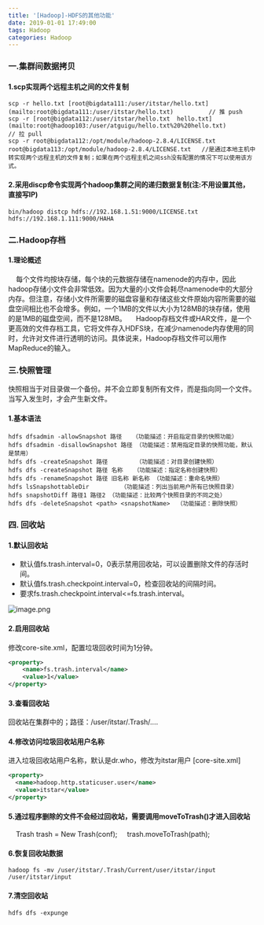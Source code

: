 ```yaml
---
title: '[Hadoop]-HDFS的其他功能'
date: 2019-01-01 17:49:00
tags: Hadoop
categories: Hadoop
---
```


### 一.集群间数据拷贝
#### 1.scp实现两个远程主机之间的文件复制
```shell
scp -r hello.txt [root@bigdata111:/user/itstar/hello.txt](mailto:root@bigdata111:/user/itstar/hello.txt)          // 推 push
scp -r [root@bigdata112:/user/itstar/hello.txt  hello.txt](mailto:root@hadoop103:/user/atguigu/hello.txt%20%20hello.txt)        // 拉 pull
scp -r root@bigdata112:/opt/module/hadoop-2.8.4/LICENSE.txt root@bigdata113:/opt/module/hadoop-2.8.4/LICENSE.txt   //是通过本地主机中转实现两个远程主机的文件复制；如果在两个远程主机之间ssh没有配置的情况下可以使用该方式。
```
#### 2.采用discp命令实现两个hadoop集群之间的递归数据复制(注:不用设置其他，直接写IP)
```shell
bin/hadoop distcp hdfs://192.168.1.51:9000/LICENSE.txt hdfs://192.168.1.111:9000/HAHA
```
### 二.Hadoop存档
#### 1.理论概述
&nbsp;&nbsp;&nbsp;&nbsp;每个文件均按块存储，每个块的元数据存储在namenode的内存中，因此hadoop存储小文件会非常低效。因为大量的小文件会耗尽namenode中的大部分内存。但注意，存储小文件所需要的磁盘容量和存储这些文件原始内容所需要的磁盘空间相比也不会增多。例如，一个1MB的文件以大小为128MB的块存储，使用的是1MB的磁盘空间，而不是128MB。
&nbsp;&nbsp;&nbsp;&nbsp;Hadoop存档文件或HAR文件，是一个更高效的文件存档工具，它将文件存入HDFS块，在减少namenode内存使用的同时，允许对文件进行透明的访问。具体说来，Hadoop存档文件可以用作MapReduce的输入。

### 三.快照管理
快照相当于对目录做一个备份。并不会立即复制所有文件，而是指向同一个文件。当写入发生时，才会产生新文件。
#### 1.基本语法
```shell
hdfs dfsadmin -allowSnapshot 路径   （功能描述：开启指定目录的快照功能）
hdfs dfsadmin -disallowSnapshot 路径 （功能描述：禁用指定目录的快照功能，默认是禁用）
hdfs dfs -createSnapshot 路径        （功能描述：对目录创建快照）
hdfs dfs -createSnapshot 路径 名称   （功能描述：指定名称创建快照）
hdfs dfs -renameSnapshot 路径 旧名称 新名称 （功能描述：重命名快照）
hdfs lsSnapshottableDir         （功能描述：列出当前用户所有已快照目录）
hdfs snapshotDiff 路径1 路径2 （功能描述：比较两个快照目录的不同之处）
hdfs dfs -deleteSnapshot <path> <snapshotName>  （功能描述：删除快照）
```
### 四. 回收站
#### 1.默认回收站
* 默认值fs.trash.interval=0，0表示禁用回收站，可以设置删除文件的存活时间。
* 默认值fs.trash.checkpoint.interval=0，检查回收站的间隔时间。
* 要求fs.trash.checkpoint.interval<=fs.trash.interval。

![image.png](https://imgconvert.csdnimg.cn/aHR0cHM6Ly91cGxvYWQtaW1hZ2VzLmppYW5zaHUuaW8vdXBsb2FkX2ltYWdlcy80MzkxNDA3LTY4NDExNGM2Yzg5MGE0NGEucG5n?x-oss-process=image/format,png)

#### 2.启用回收站
修改core-site.xml，配置垃圾回收时间为1分钟。
```xml
<property>
    <name>fs.trash.interval</name>
    <value>1</value>
</property>
```
#### 3.查看回收站
回收站在集群中的；路径：/user/itstar/.Trash/….

#### 4.修改访问垃圾回收站用户名称
进入垃圾回收站用户名称，默认是dr.who，修改为itstar用户
[core-site.xml]
```xml
<property>
  <name>hadoop.http.staticuser.user</name>
  <value>itstar</value>
</property>
```
#### 5.通过程序删除的文件不会经过回收站，需要调用moveToTrash()才进入回收站
&nbsp;&nbsp;&nbsp;&nbsp;Trash trash = New Trash(conf);
&nbsp;&nbsp;&nbsp;&nbsp;trash.moveToTrash(path);
#### 6.恢复回收站数据
```shell
hadoop fs -mv /user/itstar/.Trash/Current/user/itstar/input    /user/itstar/input
```
#### 7.清空回收站
```shell
hdfs dfs -expunge
```
